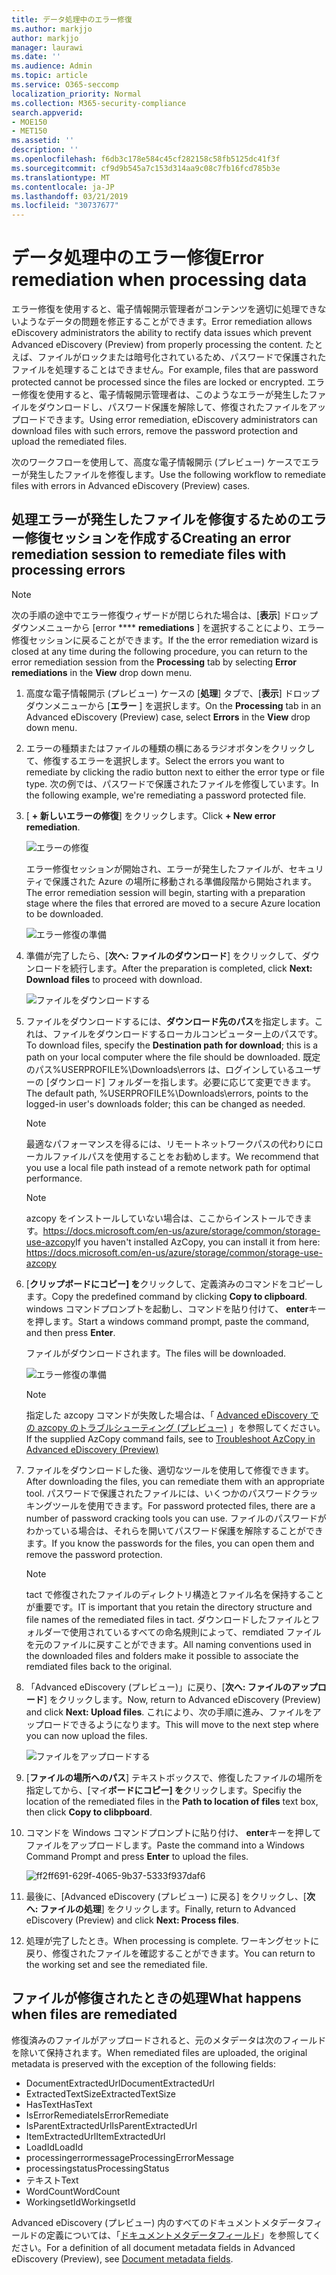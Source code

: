 ```yaml
---
title: データ処理中のエラー修復
ms.author: markjjo
author: markjjo
manager: laurawi
ms.date: ''
ms.audience: Admin
ms.topic: article
ms.service: O365-seccomp
localization_priority: Normal
ms.collection: M365-security-compliance
search.appverid:
- MOE150
- MET150
ms.assetid: ''
description: ''
ms.openlocfilehash: f6db3c178e584c45cf282158c58fb5125dc41f3f
ms.sourcegitcommit: cf9d9b545a7c153d314aa9c08c7fb16fcd785b3e
ms.translationtype: MT
ms.contentlocale: ja-JP
ms.lasthandoff: 03/21/2019
ms.locfileid: "30737677"
---
```

# <a name="error-remediation-when-processing-data"></a><span data-ttu-id="54d3f-102">データ処理中のエラー修復</span><span class="sxs-lookup"><span data-stu-id="54d3f-102">Error remediation when processing data</span></span>

<span data-ttu-id="54d3f-103">エラー修復を使用すると、電子情報開示管理者がコンテンツを適切に処理できないようなデータの問題を修正することができます。</span><span class="sxs-lookup"><span data-stu-id="54d3f-103">Error remediation allows eDiscovery administrators the ability to rectify data issues which prevent Advanced eDiscovery (Preview) from properly processing the content.</span></span> <span data-ttu-id="54d3f-104">たとえば、ファイルがロックまたは暗号化されているため、パスワードで保護されたファイルを処理することはできません。</span><span class="sxs-lookup"><span data-stu-id="54d3f-104">For example, files that are password protected cannot be processed since the files are locked or encrypted.</span></span> <span data-ttu-id="54d3f-105">エラー修復を使用すると、電子情報開示管理者は、このようなエラーが発生したファイルをダウンロードし、パスワード保護を解除して、修復されたファイルをアップロードできます。</span><span class="sxs-lookup"><span data-stu-id="54d3f-105">Using error remediation, eDiscovery administrators can download files with such errors, remove the password protection and upload the remediated files.</span></span>

<span data-ttu-id="54d3f-106">次のワークフローを使用して、高度な電子情報開示 (プレビュー) ケースでエラーが発生したファイルを修復します。</span><span class="sxs-lookup"><span data-stu-id="54d3f-106">Use the following workflow to remediate files with errors in Advanced eDiscovery (Preview) cases.</span></span>

## <a name="creating-an-error-remediation-session-to-remediate-files-with-processing-errors"></a><span data-ttu-id="54d3f-107">処理エラーが発生したファイルを修復するためのエラー修復セッションを作成する</span><span class="sxs-lookup"><span data-stu-id="54d3f-107">Creating an error remediation session to remediate files with processing errors</span></span>

>[!NOTE]
><span data-ttu-id="54d3f-108">次の手順の途中でエラー修復ウィザードが閉じられた場合は、[**表示**] ドロップダウンメニューから [error \*\*\*\* **remediations** ] を選択することにより、エラー修復セッションに戻ることができます。</span><span class="sxs-lookup"><span data-stu-id="54d3f-108">If the the error remediation wizard is closed at any time during the following procedure, you can return to the error remediation session from the **Processing** tab by selecting **Error remediations** in the **View** drop down menu.</span></span>

1. <span data-ttu-id="54d3f-109">高度な電子情報開示 (プレビュー) ケースの [**処理**] タブで、[**表示**] ドロップダウンメニューから [**エラー** ] を選択します。</span><span class="sxs-lookup"><span data-stu-id="54d3f-109">On the **Processing** tab in an Advanced eDiscovery (Preview) case, select **Errors** in the **View** drop down menu.</span></span>

2. <span data-ttu-id="54d3f-110">エラーの種類またはファイルの種類の横にあるラジオボタンをクリックして、修復するエラーを選択します。</span><span class="sxs-lookup"><span data-stu-id="54d3f-110">Select the errors you want to remediate by clicking the radio button next to either the error type or file type.</span></span>  <span data-ttu-id="54d3f-111">次の例では、パスワードで保護されたファイルを修復しています。</span><span class="sxs-lookup"><span data-stu-id="54d3f-111">In the following example, we're remediating a password protected file.</span></span>

3. <span data-ttu-id="54d3f-112">[ **+ 新しいエラーの修復**] をクリックします。</span><span class="sxs-lookup"><span data-stu-id="54d3f-112">Click **+ New error remediation**.</span></span>

    ![エラーの修復](../media/8c2faf1a-834b-44fc-b418-6a18aed8b81a.png)

    <span data-ttu-id="54d3f-114">エラー修復セッションが開始され、エラーが発生したファイルが、セキュリティで保護された Azure の場所に移動される準備段階から開始されます。</span><span class="sxs-lookup"><span data-stu-id="54d3f-114">The error remediation session will begin, starting with a preparation stage where the files that errored are moved to a secure Azure location to be downloaded.</span></span>

    ![エラー修復の準備](../media/390572ec-7012-47c4-a6b6-4cbb5649e8a8.png)

4. <span data-ttu-id="54d3f-116">準備が完了したら、[**次へ: ファイルのダウンロード**] をクリックして、ダウンロードを続行します。</span><span class="sxs-lookup"><span data-stu-id="54d3f-116">After the preparation is completed, click **Next: Download files** to proceed with download.</span></span>

    ![ファイルをダウンロードする](../media/6ac04b09-8e13-414a-9e24-7c75ba586363.png)

5. <span data-ttu-id="54d3f-118">ファイルをダウンロードするには、**ダウンロード先のパス**を指定します。これは、ファイルをダウンロードするローカルコンピューター上のパスです。</span><span class="sxs-lookup"><span data-stu-id="54d3f-118">To download files, specify the **Destination path for download**; this is a path on your local computer where the file should be downloaded.</span></span>  <span data-ttu-id="54d3f-119">既定のパス%USERPROFILE%\Downloads\errors は、ログインしているユーザーの [ダウンロード] フォルダーを指します。必要に応じて変更できます。</span><span class="sxs-lookup"><span data-stu-id="54d3f-119">The default path, %USERPROFILE%\Downloads\errors, points to the logged-in user's downloads folder; this can be changed as needed.</span></span>

    >[!NOTE]
    ><span data-ttu-id="54d3f-120">最適なパフォーマンスを得るには、リモートネットワークパスの代わりにローカルファイルパスを使用することをお勧めします。</span><span class="sxs-lookup"><span data-stu-id="54d3f-120">We recommend that you use a local file path instead of a remote network path for optimal performance.</span></span>

    > [!NOTE]
    > <span data-ttu-id="54d3f-121">azcopy をインストールしていない場合は、ここからインストールできます。https://docs.microsoft.com/en-us/azure/storage/common/storage-use-azcopy</span><span class="sxs-lookup"><span data-stu-id="54d3f-121">If you haven't installed AzCopy, you can install it from here: https://docs.microsoft.com/en-us/azure/storage/common/storage-use-azcopy</span></span>

6. <span data-ttu-id="54d3f-122">[**クリップボードにコピー] を**クリックして、定義済みのコマンドをコピーします。</span><span class="sxs-lookup"><span data-stu-id="54d3f-122">Copy the predefined command by clicking **Copy to clipboard**.</span></span> <span data-ttu-id="54d3f-123">windows コマンドプロンプトを起動し、コマンドを貼り付けて、 **enter**キーを押します。</span><span class="sxs-lookup"><span data-stu-id="54d3f-123">Start a windows command prompt, paste the command, and then press **Enter**.</span></span>  

    <span data-ttu-id="54d3f-124">ファイルがダウンロードされます。</span><span class="sxs-lookup"><span data-stu-id="54d3f-124">The files will be downloaded.</span></span>

    ![エラー修復の準備](../media/f364ab4d-31c5-4375-b69f-650f694a2f69.png)

    > [!NOTE]
    > <span data-ttu-id="54d3f-126">指定した azcopy コマンドが失敗した場合は、「 [Advanced eDiscovery での azcopy のトラブルシューティング (プレビュー)](troubleshooting-azcopy.md) 」を参照してください。</span><span class="sxs-lookup"><span data-stu-id="54d3f-126">If the supplied AzCopy command fails, see to [Troubleshoot AzCopy in Advanced eDiscovery (Preview)](troubleshooting-azcopy.md)</span></span>

7. <span data-ttu-id="54d3f-127">ファイルをダウンロードした後、適切なツールを使用して修復できます。</span><span class="sxs-lookup"><span data-stu-id="54d3f-127">After downloading the files, you can remediate them with an appropriate tool.</span></span> <span data-ttu-id="54d3f-128">パスワードで保護されたファイルには、いくつかのパスワードクラッキングツールを使用できます。</span><span class="sxs-lookup"><span data-stu-id="54d3f-128">For password protected files, there are a number of password cracking tools you can use.</span></span> <span data-ttu-id="54d3f-129">ファイルのパスワードがわかっている場合は、それらを開いてパスワード保護を解除することができます。</span><span class="sxs-lookup"><span data-stu-id="54d3f-129">If you know the passwords for the files, you can open them and remove the password protection.</span></span>
    > [!NOTE]
    > <span data-ttu-id="54d3f-130">tact で修復されたファイルのディレクトリ構造とファイル名を保持することが重要です。</span><span class="sxs-lookup"><span data-stu-id="54d3f-130">IT is important that you retain the directory structure and file names of the remediated files in tact.</span></span>  <span data-ttu-id="54d3f-131">ダウンロードしたファイルとフォルダーで使用されているすべての命名規則によって、remdiated ファイルを元のファイルに戻すことができます。</span><span class="sxs-lookup"><span data-stu-id="54d3f-131">All naming conventions used in the downloaded files and folders make it possible to associate the remdiated files back to the original.</span></span>

8. <span data-ttu-id="54d3f-132">「Advanced eDiscovery (プレビュー)」に戻り、[**次へ: ファイルのアップロード**] をクリックします。</span><span class="sxs-lookup"><span data-stu-id="54d3f-132">Now, return to Advanced eDiscovery (Preview) and click **Next: Upload files**.</span></span>  <span data-ttu-id="54d3f-133">これにより、次の手順に進み、ファイルをアップロードできるようになります。</span><span class="sxs-lookup"><span data-stu-id="54d3f-133">This will move to the next step where you can now upload the files.</span></span>

    ![ファイルをアップロードする](../media/af3d8617-1bab-4ecd-8de0-22e53acba240.png)

9. <span data-ttu-id="54d3f-135">[**ファイルの場所へのパス**] テキストボックスで、修復したファイルの場所を指定してから、[マイ**ボードにコピー] を**クリックします。</span><span class="sxs-lookup"><span data-stu-id="54d3f-135">Specifiy the location of the remediated files in the **Path to location of files** text box, then click **Copy to clibpboard**.</span></span>

10. <span data-ttu-id="54d3f-136">コマンドを Windows コマンドプロンプトに貼り付け、 **enter**キーを押してファイルをアップロードします。</span><span class="sxs-lookup"><span data-stu-id="54d3f-136">Paste the command into a Windows Command Prompt and press **Enter** to upload the files.</span></span>

    ![ff2ff691-629f-4065-9b37-5333f937daf6](../media/ff2ff691-629f-4065-9b37-5333f937daf6.png)

11. <span data-ttu-id="54d3f-138">最後に、[Advanced eDiscovery (プレビュー) に戻る] をクリックし、[**次へ: ファイルの処理**] をクリックします。</span><span class="sxs-lookup"><span data-stu-id="54d3f-138">Finally, return to Advanced eDiscovery (Preview) and click **Next: Process files**.</span></span>

12. <span data-ttu-id="54d3f-139">処理が完了したとき。</span><span class="sxs-lookup"><span data-stu-id="54d3f-139">When processing is complete.</span></span>  <span data-ttu-id="54d3f-140">ワーキングセットに戻り、修復されたファイルを確認することができます。</span><span class="sxs-lookup"><span data-stu-id="54d3f-140">You can return to the working set and see the remediated file.</span></span>

## <a name="what-happens-when-files-are-remediated"></a><span data-ttu-id="54d3f-141">ファイルが修復されたときの処理</span><span class="sxs-lookup"><span data-stu-id="54d3f-141">What happens when files are remediated</span></span>

<span data-ttu-id="54d3f-142">修復済みのファイルがアップロードされると、元のメタデータは次のフィールドを除いて保持されます。</span><span class="sxs-lookup"><span data-stu-id="54d3f-142">When remediated files are uploaded, the original metadata is preserved with the exception of the following fields:</span></span> 

- <span data-ttu-id="54d3f-143">DocumentExtractedUrl</span><span class="sxs-lookup"><span data-stu-id="54d3f-143">DocumentExtractedUrl</span></span>
- <span data-ttu-id="54d3f-144">ExtractedTextSize</span><span class="sxs-lookup"><span data-stu-id="54d3f-144">ExtractedTextSize</span></span>
- <span data-ttu-id="54d3f-145">HasText</span><span class="sxs-lookup"><span data-stu-id="54d3f-145">HasText</span></span>
- <span data-ttu-id="54d3f-146">IsErrorRemediate</span><span class="sxs-lookup"><span data-stu-id="54d3f-146">IsErrorRemediate</span></span>
- <span data-ttu-id="54d3f-147">IsParentExtractedUrl</span><span class="sxs-lookup"><span data-stu-id="54d3f-147">IsParentExtractedUrl</span></span>
- <span data-ttu-id="54d3f-148">ItemExtractedUrl</span><span class="sxs-lookup"><span data-stu-id="54d3f-148">ItemExtractedUrl</span></span>
- <span data-ttu-id="54d3f-149">LoadId</span><span class="sxs-lookup"><span data-stu-id="54d3f-149">LoadId</span></span>
- <span data-ttu-id="54d3f-150">processingerrormessage</span><span class="sxs-lookup"><span data-stu-id="54d3f-150">ProcessingErrorMessage</span></span>
- <span data-ttu-id="54d3f-151">processingstatus</span><span class="sxs-lookup"><span data-stu-id="54d3f-151">ProcessingStatus</span></span>
- <span data-ttu-id="54d3f-152">テキスト</span><span class="sxs-lookup"><span data-stu-id="54d3f-152">Text</span></span>
- <span data-ttu-id="54d3f-153">WordCount</span><span class="sxs-lookup"><span data-stu-id="54d3f-153">WordCount</span></span>
- <span data-ttu-id="54d3f-154">WorkingsetId</span><span class="sxs-lookup"><span data-stu-id="54d3f-154">WorkingsetId</span></span>

<span data-ttu-id="54d3f-155">Advanced eDiscovery (プレビュー) 内のすべてのドキュメントメタデータフィールドの定義については、「[ドキュメントメタデータフィールド](document-metadata-fields.md)」を参照してください。</span><span class="sxs-lookup"><span data-stu-id="54d3f-155">For a definition of all document metadata fields in Advanced eDiscovery (Preview), see [Document metadata fields](document-metadata-fields.md).</span></span>